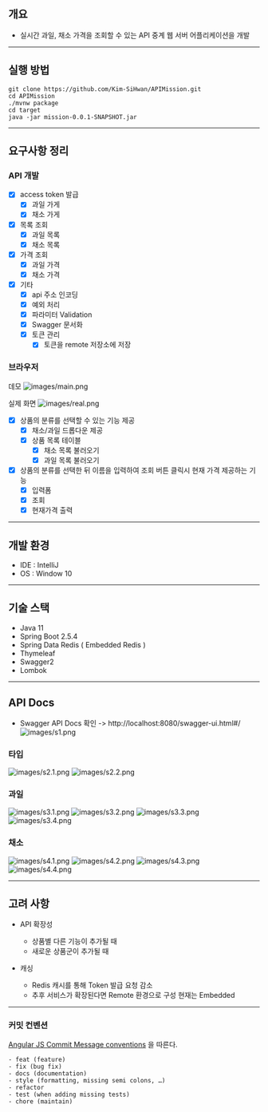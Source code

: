 
## 개요

- 실시간 과일, 채소 가격을 조회할 수 있는 API 중계 웹 서버 어플리케이션을 개발
---
## 실행 방법

```
git clone https://github.com/Kim-SiHwan/APIMission.git
cd APIMission
./mvnw package
cd target
java -jar mission-0.0.1-SNAPSHOT.jar
```

---

## 요구사항 정리

### API 개발

- [X] access token 발급
  - [X] 과일 가게
  - [X] 채소 가게
- [X] 목록 조회
  - [X] 과일 목록
  - [X] 채소 목록
- [X] 가격 조회
  - [X] 과일 가격
  - [X] 채소 가격
- [X] 기타
  - [X] api 주소 인코딩
  - [X] 예외 처리 
  - [X] 파라미터 Validation
  - [X] Swagger 문서화
  - [X] 토큰 관리  
    - [X] 토큰을 remote 저장소에 저장
  
### 브라우저
데모 
![images/main.png](image/main.png)

실제 화면
![images/real.png](image/real.PNG)
- [X] 상품의 분류를 선택할 수 있는 기능 제공
  - [X] 채소/과일 드롭다운 제공
  - [X] 상품 목록 테이블
    - [X] 채소 목록 불러오기
    - [X] 과일 목록 불러오기
- [X] 상품의 분류를 선택한 뒤 이름을 입력하여 조회 버튼 클릭시 현재 가격 제공하는 기능
  - [X] 입력폼
  - [X] 조회
  - [X] 현재가격 출력
---
## 개발 환경

- IDE : IntelliJ
- OS : Window 10
---
## 기술 스택

- Java 11
- Spring Boot 2.5.4
- Spring Data Redis ( Embedded Redis )
- Thymeleaf
- Swagger2
- Lombok
---
## API Docs
- Swagger API Docs 확인 -> http://localhost:8080/swagger-ui.html#/
![images/s1.png](image/s1.PNG)

### 타입
![images/s2.1.png](image/s2.1.PNG)
![images/s2.2.png](image/s2.2.PNG)

### 과일
![images/s3.1.png](image/s3.1.PNG)
![images/s3.2.png](image/s3.2.PNG)
![images/s3.3.png](image/s3.3.PNG)
![images/s3.4.png](image/s3.4.PNG)

### 채소
![images/s4.1.png](image/s4.1.PNG)
![images/s4.2.png](image/s4.2.PNG)
![images/s4.3.png](image/s4.3.PNG)
![images/s4.4.png](image/s4.4.PNG)

---
## 고려 사항
- API 확장성
  - 상품별 다른 기능이 추가될 때
  - 새로운 상품군이 추가될 때
   
- 캐싱
  - Redis 캐시를 통해 Token 발급 요청 감소
  - 추후 서비스가 확장된다면 Remote 환경으로 구성 현재는 Embedded 
 
---
### 커밋 컨벤션

[Angular JS Commit Message conventions](https://gist.github.com/stephenparish/9941e89d80e2bc58a153#allowed-type) 을 따른다.

```text
- feat (feature)
- fix (bug fix)
- docs (documentation)
- style (formatting, missing semi colons, …)
- refactor
- test (when adding missing tests)
- chore (maintain)
```
